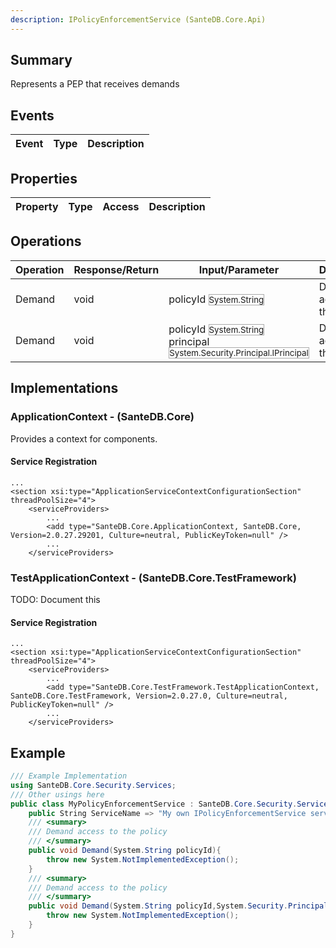 ```yaml
---
description: IPolicyEnforcementService (SanteDB.Core.Api)
---
```


## Summary
Represents a PEP that receives demands

## Events

|Event|Type|Description|
|-|-|-|

## Properties

|Property|Type|Access|Description|
|-|-|-|-|

## Operations

|Operation|Response/Return|Input/Parameter|Description|
|-|-|-|-|
|Demand|void|policyId <small style='border:solid 1px #aaa'>System.String</small>|Demand access to the policy|
|Demand|void|policyId <small style='border:solid 1px #aaa'>System.String</small><br/>principal <small style='border:solid 1px #aaa'>System.Security.Principal.IPrincipal</small>|Demand access to the policy|

## Implementations


### ApplicationContext - (SanteDB.Core)
Provides a context for components.

#### Service Registration
```markup
...
<section xsi:type="ApplicationServiceContextConfigurationSection" threadPoolSize="4">
	<serviceProviders>
		...
		<add type="SanteDB.Core.ApplicationContext, SanteDB.Core, Version=2.0.27.29201, Culture=neutral, PublicKeyToken=null" />
		...
	</serviceProviders>
```

### TestApplicationContext - (SanteDB.Core.TestFramework)
TODO: Document this

#### Service Registration
```markup
...
<section xsi:type="ApplicationServiceContextConfigurationSection" threadPoolSize="4">
	<serviceProviders>
		...
		<add type="SanteDB.Core.TestFramework.TestApplicationContext, SanteDB.Core.TestFramework, Version=2.0.27.0, Culture=neutral, PublicKeyToken=null" />
		...
	</serviceProviders>
```
## Example
```csharp
/// Example Implementation
using SanteDB.Core.Security.Services;
/// Other usings here
public class MyPolicyEnforcementService : SanteDB.Core.Security.Services.IPolicyEnforcementService { 
	public String ServiceName => "My own IPolicyEnforcementService service";
	/// <summary>
	/// Demand access to the policy
	/// </summary>
	public void Demand(System.String policyId){
		throw new System.NotImplementedException();
	}
	/// <summary>
	/// Demand access to the policy
	/// </summary>
	public void Demand(System.String policyId,System.Security.Principal.IPrincipal principal){
		throw new System.NotImplementedException();
	}
}
```
